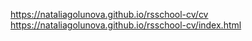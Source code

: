 https://nataliagolunova.github.io/rsschool-cv/cv
https://nataliagolunova.github.io/rsschool-cv/index.html
